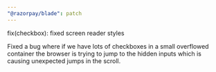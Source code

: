 ```yaml
---
"@razorpay/blade": patch
---
```


fix(checkbox): fixed screen reader styles 

Fixed a bug where if we have lots of checkboxes in a small overflowed container the browser is trying to jump to the hidden inputs which is causing unexpected jumps in the scroll.
